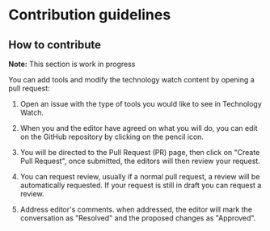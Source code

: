# Contribution guidelines

## How to contribute 

**Note:** This section is work in progress

You can add tools and modify the technology watch content by opening a pull request:
  
1. Open an issue with the type of tools you would like to see in Technology Watch.
  
2. When you and the editor have agreed on what you will do, you can edit on the GitHub repository by clicking on the pencil icon.

3. You will be directed to the Pull Request (PR) page, then click on "Create Pull Request", once submitted, the editors will then review your request.
  
4. You can request review, usually if a normal pull request, a review will be automatically requested. If your request is still in draft you can request a review.

5. Address editor's comments. when addressed, the editor will mark the conversation as "Resolved" and the proposed changes as "Approved".
 